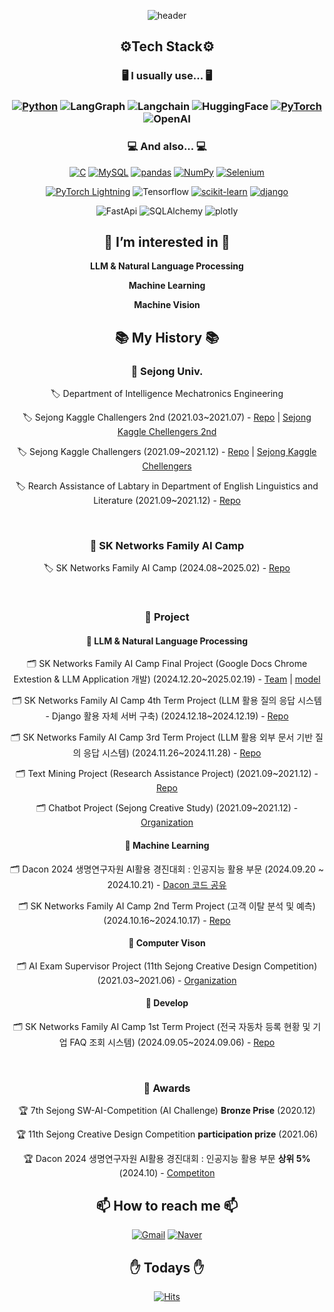 
<div align="center">

![header](https://capsule-render.vercel.app/api?type=waving&color=gradient&height=300&section=header&text=Choi%20YoungMin&fontSize=60)

<div align="center">

  <h2> ⚙Tech Stack⚙ </h2>
  
  <h3> 🖥 I usually use... 🖥 <h3>
    
  [![Python](https://img.shields.io/badge/Python-3776AB?style=flat-square&logo=Python&logoColor=white)]()
  ![LangGraph](https://img.shields.io/badge/LangGraph-1C3C3C?style=flat-square&logo=LangGraph&logoColor=white)
  ![Langchain](https://img.shields.io/badge/LangChain-1C3C3C?style=flat-square&logo=LangChain&logoColor=white)
  ![HuggingFace](https://img.shields.io/badge/HuggingFace-FFD21E?style=flat-square&logo=HuggingFace&logoColor=white)
  [![PyTorch](https://img.shields.io/badge/PyTorch-EE4C2C?style=flat-square&logo=PyTorch&logoColor=white)](https://github.com/MartinusChoi/ResNet_Pytorch)
  ![OpenAI](https://img.shields.io/badge/OpenAI-412991?style=flat-square&logo=OpenAI&logoColor=white)
   
  <h3> 💻 And also... 💻 </h3>
    
  [![C](https://img.shields.io/badge/C-A8B9CC?style=flat-square&logo=C&logoColor=white)]()
  [![MySQL](https://img.shields.io/badge/MySQL-4479A1?style=flat-square&logo=MySQL&logoColor=white)]()
  [![pandas](https://img.shields.io/badge/pandas-3F4F75?style=flat-square&logo=pandas&logoColor=white)]()
  [![NumPy](https://img.shields.io/badge/NumPy-013243?style=flat-square&logo=NumPy&logoColor=white)]()
  [![Selenium](https://img.shields.io/badge/Selenium-43B02A?style=flat-square&logo=Selenium&logoColor=white)](https://github.com/2021-2-Creative-Study/crawling)

  
  [![PyTorch Lightning](https://img.shields.io/badge/PyTorchLightning-792EE5?style=flat-square&logo=PyTorchLightning&logoColor=white)](https://github.com/MartinusChoi/ResNet_Pytorch)
  ![Tensorflow](https://img.shields.io/badge/Tensorflow-FF6F00?style=flat-square&logo=Tensorflow&logoColor=white)
  [![scikit-learn](https://img.shields.io/badge/scikit-learn-F7931E?style=flat-square&logo=scikit-learn&logoColor=white)](https://github.com/MartinusChoi/Kaggle-NoteBook-Study)
  [![django](https://img.shields.io/badge/django-092E20?style=flat-square&logo=django&logoColor=white)](https://github.com/MartinusChoi/Kaggle-NoteBook-Study)

  ![FastApi](https://img.shields.io/badge/FastApi-009688?style=flat-square&logo=fastapi&logoColor=white)
  ![SQLAlchemy](https://img.shields.io/badge/SQLAlchemy-D71F00?style=flat-square&logo=SQLAlchemy&logoColor=white)
  ![plotly](https://img.shields.io/badge/plotly-3F4F75?style=flat-square&logo=plotly&logoColor=white)

    
  <h2> 👀 I’m interested in 👀 </h2>

  **LLM & Natural Language Processing**
  
  **Machine Learning**

  **Machine Vision**

  <h2> 📚 My History 📚 </h2>
  
  <h3> 📌 Sejong Univ. </h3>
  
🏷 Department of Intelligence Mechatronics Engineering
    
🏷 Sejong Kaggle Challengers 2nd (2021.03~2021.07) - [Repo](https://github.com/Sejong-Kaggle-Challengers-2nd/Choi_YoungMin) | [Sejong Kaggle Chellengers 2nd](https://github.com/Sejong-Kaggle-Challengers-2nd)
 
🏷 Sejong Kaggle Challengers (2021.09~2021.12) - [Repo](https://github.com/MartinusChoi/Kaggle-NoteBook-Study) | [Sejong Kaggle Chellengers](https://github.com/Sejong-Kaggle-Challengers/kagglestudy)

🏷 Rearch Assistance of Labtary in Department of English Linguistics and Literature (2021.09~2021.12) - [Repo](https://github.com/MartinusChoi/Text-Mining-Project)

<br>

  <h3> 📌 SK Networks Family AI Camp </h3>
  
🏷 SK Networks Family AI Camp (2024.08~2025.02) - [Repo](https://github.com/SKNETWORKS-FAMILY-AICAMP)

<br>

   <h3> 📌 Project </h3>

   <h4> 📎 LLM & Natural Language Processing </h4>

🗂 SK Networks Family AI Camp Final Project (Google Docs Chrome Extestion & LLM Application 개발) (2024.12.20~2025.02.19) - [Team](https://github.com/SKNETWORKS-FAMILY-AICAMP/SKN05-Final-3Team) | [model](https://github.com/SKNETWORKS-FAMILY-AICAMP/SKN05-FINAL-3TEAM/tree/main/model)

🗂 SK Networks Family AI Camp 4th Term Project (LLM 활용 질의 응답 시스템 - Django 활용 자체 서버 구축) (2024.12.18~2024.12.19) - [Repo](https://github.com/SKNETWORKS-FAMILY-AICAMP/SKN05-4TH-2Team)

🗂 SK Networks Family AI Camp 3rd Term Project (LLM 활용 외부 문서 기반 질의 응답 시스템) (2024.11.26~2024.11.28) - [Repo](https://github.com/SKNETWORKS-FAMILY-AICAMP/SKN05-3RD-2Team)

🗂 Text Mining Project (Research Assistance Project) (2021.09~2021.12) - [Repo](https://github.com/MartinusChoi/Text-Mining-Project)

🗂 Chatbot Project (Sejong Creative Study) (2021.09~2021.12) - [Organization](https://github.com/2021-2-Creative-Study) 


   <h4> 📎 Machine Learning </h4>

🗂 Dacon 2024 생명연구자원 AI활용 경진대회 : 인공지능 활용 부문 (2024.09.20 ~ 2024.10.21) - [Dacon 코드 공유](https://dacon.io/competitions/official/236355/codeshare/12074)

🗂 SK Networks Family AI Camp 2nd Term Project (고객 이탈 분석 및 예측) (2024.10.16~2024.10.17) - [Repo](https://github.com/SKNETWORKS-FAMILY-AICAMP/SKN05-2ST-1TEAM)

   <h4> 📎 Computer Vison </h4>

🗂 AI Exam Supervisor Project (11th Sejong Creative Design Competition) (2021.03~2021.06) - [Organization](https://github.com/capstone-pcy) 

   <h4> 📎 Develop </h4>

🗂 SK Networks Family AI Camp 1st Term Project (전국 자동차 등록 현황 및 기업 FAQ 조회 시스템) (2024.09.05~2024.09.06) - [Repo](https://github.com/SKNETWORKS-FAMILY-AICAMP/SKN05-1nd-3Team)

   <br>

   <h3> 📌 Awards </h3>
   
🏆 7th Sejong SW-AI-Competition (AI Challenge) **Bronze Prise** (2020.12)
    
🏆 11th Sejong Creative Design Competition **participation prize** (2021.06)

🏆 Dacon 2024 생명연구자원 AI활용 경진대회 : 인공지능 활용 부문 **상위 5%** (2024.10) - [Competiton](https://dacon.io/competitions/official/236355/overview/description)

    
  <h2>📫 How to reach me 📫 </h2>

  [![Gmail](https://img.shields.io/badge/Gmail-EA4335?style=flat-square&logo=Gmail&logoColor=white)](martinus.choi@gmail.com)
  [![Naver](https://img.shields.io/badge/Naver-03C75A?style=flat-square&logo=Naver&logoColor=white)](martinus99@naver.com)

    
  <h2> ✋ Todays ✋</h2>

  [![Hits](https://hits.seeyoufarm.com/api/count/incr/badge.svg?url=https%3A%2F%2Fgithub.com%2FMartinusChoi&count_bg=%23636ADD&title_bg=%23555555&icon=&icon_color=%23E7E7E7&title=hits&edge_flat=false)](https://hits.seeyoufarm.com)

</div>
